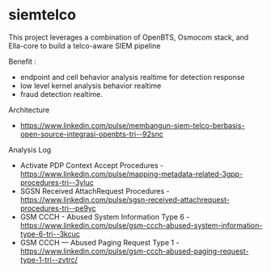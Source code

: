 # siemtelco
This project leverages a combination of OpenBTS, Osmocom stack, and Ella-core to build a telco-aware SIEM pipeline

Benefit : 
* endpoint and cell behavior analysis realtime for detection response
*	low level kernel analysis behavior realtime
*	fraud detection realtime.

Architecture
* https://www.linkedin.com/pulse/membangun-siem-telco-berbasis-open-source-integrasi-openbts-tri--92snc

Analysis Log
* Activate PDP Context Accept Procedures - https://www.linkedin.com/pulse/mapping-metadata-related-3gpp-procedures-tri--3yluc
* SGSN Received AttachRequest Procedures - https://www.linkedin.com/pulse/sgsn-received-attachrequest-procedures-tri--pe9yc
* GSM CCCH - Abused System Information Type 6 - https://www.linkedin.com/pulse/gsm-ccch-abused-system-information-type-6-tri--3kcuc
* GSM CCCH — Abused Paging Request Type 1 - https://www.linkedin.com/pulse/gsm-ccch-abused-paging-request-type-1-tri--zvtrc/
 

  
